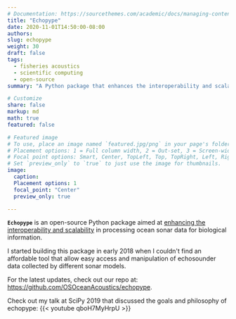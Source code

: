 ```yaml
---
# Documentation: https://sourcethemes.com/academic/docs/managing-content/
title: "Echopype"
date: 2020-11-01T14:50:00-08:00
authors: 
slug: echopype
weight: 30
draft: false
tags: 
  - fisheries acoustics
  - scientific computing
  - open-source
summary: "A Python package that enhances the interoperability and scalability in ocean sonar processing."

# Customize
share: false
markup: md
math: true
featured: false

# Featured image
# To use, place an image named `featured.jpg/png` in your page's folder.
# Placement options: 1 = Full column width, 2 = Out-set, 3 = Screen-width
# Focal point options: Smart, Center, TopLeft, Top, TopRight, Left, Right, BottomLeft, Bottom, BottomRight
# Set `preview_only` to `true` to just use the image for thumbnails.
image:
  caption:
  Placement options: 1
  focal_point: "Center"
  preview_only: true

---
```


**`Echopype`** is an open-source Python package aimed at
[enhancing the interoperability and scalability](https://echopype.readthedocs.io/en/latest/why.html)
in processing ocean sonar data for biological information.

I started building this package in early 2018 when I couldn't find an affordable tool that
allow easy access and manipulation of echosounder data collected by
different sonar models.

For the latest updates, check out our repo at: https://github.com/OSOceanAcoustics/echopype.

Check out my talk at SciPy 2019 that discussed the goals and philosophy of echopype:
{{< youtube qboH7MyHrpU >}}
